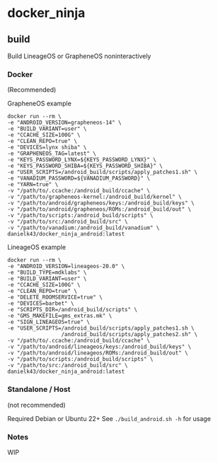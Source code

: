 # docker_ninja
## build
Build LineageOS or GrapheneOS noninteractively  

### Docker
(Recommended)

GrapheneOS example
```
docker run --rm \
-e "ANDROID_VERSION=grapheneos-14" \
-e "BUILD_VARIANT=user" \
-e "CCACHE_SIZE=100G" \
-e "CLEAN_REPO=true" \
-e "DEVICES=lynx shiba" \
-e "GRAPHENEOS_TAG=latest" \
-e "KEYS_PASSWORD_LYNX=${KEYS_PASSWORD_LYNX}" \
-e "KEYS_PASSWORD_SHIBA=${KEYS_PASSWORD_SHIBA}" \
-e "USER_SCRIPTS=/android_build/scripts/apply_patches1.sh" \
-e "VANADIUM_PASSWORD=${VANADIUM_PASSWORD}" \
-e "YARN=true" \
-v "/path/to/.ccache:/android_build/ccache" \
-v "/path/to/grapheneos-kernel:/android_build/kernel" \
-v "/path/to/android/grapheneos/keys:/android_build/keys" \
-v "/path/to/android/grapheneos/ROMs:/android_build/out" \
-v "/path/to/scripts:/android_build/scripts" \
-v "/path/to/src:/android_build/src" \
-v "/path/to/vanadium:/android_build/vanadium" \
danielk43/docker_ninja_android:latest
```

LineageOS example
```
docker run --rm \
-e "ANDROID_VERSION=lineageos-20.0" \
-e "BUILD_TYPE=mdklabs" \
-e "BUILD_VARIANT=user" \
-e "CCACHE_SIZE=100G" \
-e "CLEAN_REPO=true" \
-e "DELETE_ROOMSERVICE=true" \
-e "DEVICES=barbet" \
-e "SCRIPTS_DIR=/android_build/scripts" \
-e "GMS_MAKEFILE=gms_extras.mk" \
-e "SIGN_LINEAGEOS=true" \
-e "USER_SCRIPTS=/android_build/scripts/apply_patches1.sh \
                 /android_build/scripts/apply_patches2.sh" \
-v "/path/to/.ccache:/android_build/ccache" \
-v "/path/to/android/lineageos/keys:/android_build/keys" \
-v "/path/to/android/lineageos/ROMs:/android_build/out" \
-v "/path/to/scripts:/android_build/scripts" \
-v "/path/to/src:/android_build/src" \
danielk43/docker_ninja_android:latest
```

### Standalone / Host
(not recommended)

Required Debian or Ubuntu 22+
See `./build_android.sh -h` for usage

### Notes
WIP
